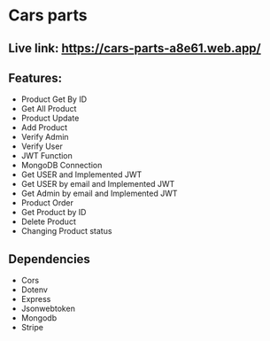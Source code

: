 # Cars parts

## Live link: https://cars-parts-a8e61.web.app/


## Features:
- Product Get By ID
- Get All Product  
- Product Update
- Add Product
- Verify Admin 
- Verify User
- JWT Function
- MongoDB Connection
- Get USER and Implemented JWT
- Get USER by email and Implemented JWT
- Get Admin by email and Implemented JWT
- Product Order
- Get Product by ID
- Delete Product
- Changing Product status 

## Dependencies
- Cors
- Dotenv
- Express
- Jsonwebtoken
- Mongodb
- Stripe